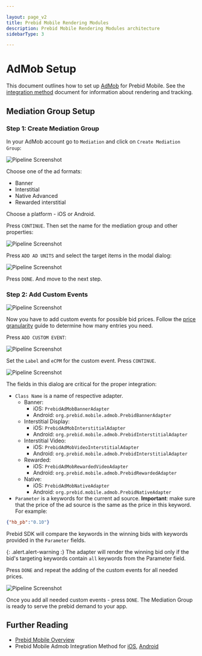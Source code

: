 ```yaml
---

layout: page_v2
title: Prebid Mobile Rendering Modules
description: Prebid Mobile Rendering Modules architecture
sidebarType: 3

---
```


# AdMob Setup

This document outlines how to set up [AdMob](https://admob.google.com/home/) for Prebid Mobile. See the [integration method](/prebid-mobile/modules/rendering/ios-sdk-integration-admob.html#rendering-and-tracking) document for information about rendering and tracking.

## Mediation Group Setup

### Step 1: Create Mediation Group

In your AdMob account go to `Mediation` and click on `Create Mediation Group`:

 <img src="/assets/images/prebid-mobile/modules/rendering/order-admob-create.png" alt="Pipeline Screenshot" align="center">

Choose one of the ad formats:

- Banner
- Interstitial
- Native Advanced
- Rewarded interstitial

Choose a platform - iOS or Android.

Press `CONTINUE`. Then set the name for the mediation group and other properties:

<img src="/assets/images/prebid-mobile/modules/rendering/order-admob-create-properties.png" alt="Pipeline Screenshot" align="center">

Press `ADD AD UNITS` and select the target items in the modal dialog:

<img src="/assets/images/prebid-mobile/modules/rendering/order-admob-create-ad-units.png" alt="Pipeline Screenshot" align="center">

Press `DONE`. And move to the next step.

### Step 2: Add Custom Events

<img src="/assets/images/prebid-mobile/modules/rendering/order-admob-create-add-ad-sources.png" alt="Pipeline Screenshot" align="center">

Now you have to add custom events for possible bid prices. Follow the [price granularity](/adops/price-granularity.html) guide to determine how many entries you need.

Press `ADD CUSTOM EVENT`:

<img src="/assets/images/prebid-mobile/modules/rendering/order-admob-create-add-custom-event-name.png" alt="Pipeline Screenshot" align="center">

Set the `Label` and `eCPM` for the custom event. Press `CONTINUE`.

<img src="/assets/images/prebid-mobile/modules/rendering/order-admob-create-add-custom-event-adapter-name.png" alt="Pipeline Screenshot" align="center">

The fields in this dialog are critical for the proper integration:

- `Class Name` is a name of respective adapter.
  - Banner:
    - iOS: `PrebidAdMobBannerAdapter`
    - Android: `org.prebid.mobile.admob.PrebidBannerAdapter`
  - Interstitial Display:
    - iOS: `PrebidAdMobInterstitialAdapter`
    - Android: `org.prebid.mobile.admob.PrebidInterstitialAdapter`
  - Interstitial Video:
    - iOS: `PrebidAdMobVideoInterstitialAdapter`
    - Android: `org.prebid.mobile.admob.PrebidInterstitialAdapter`
  - Rewarded:
    - iOS: `PrebidAdMobRewardedVideoAdapter`
    - Android: `org.prebid.mobile.admob.PrebidRewardedAdapter`
  - Native:
    - iOS: `PrebidAdMobNativeAdapter`
    - Android: `org.prebid.mobile.admob.PrebidNativeAdapter`
- `Parameter` is a keywords for the current ad source. **Important**: make sure that the price of the ad source is the same as the price in this keyword. For example:

```json
{"hb_pb":"0.10"}
```

Prebid SDK will compare the keywords in the winning bids with keywords provided in the `Parameter` fields.

{: .alert.alert-warning :}
The adapter will render the winning bid only if the bid's targeting keywords contain `all` keywords from the Parameter field.

Press `DONE` and repeat the adding of the custom events for all needed prices.

<img src="/assets/images/prebid-mobile/modules/rendering/order-admob-create-list-custom-events.png" alt="Pipeline Screenshot" align="center">

Once you add all needed custom events - press `DONE`. The Mediation Group is ready to serve the prebid demand to your app.

## Further Reading

- [Prebid Mobile Overview](/prebid-mobile/prebid-mobile)
- Prebid Mobile Admob Integration Method for [iOS](/prebid-mobile/modules/rendering/ios-sdk-integration-admob.html), [Android](/prebid-mobile/modules/rendering/android-sdk-integration-admob.html)
